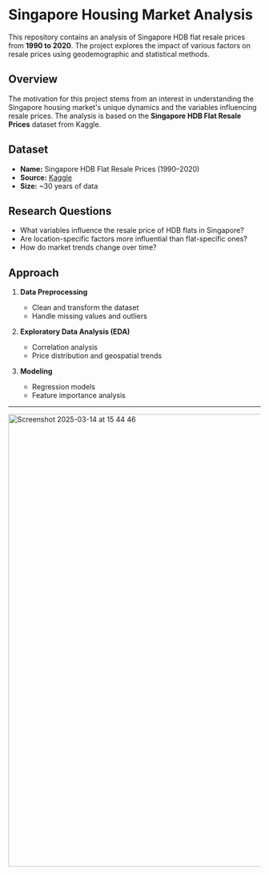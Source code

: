 # Singapore Housing Market Analysis

This repository contains an analysis of Singapore HDB flat resale prices from **1990 to 2020**. The project explores the impact of various factors on resale prices using geodemographic and statistical methods.

## Overview
The motivation for this project stems from an interest in understanding the Singapore housing market's unique dynamics and the variables influencing resale prices. The analysis is based on the **Singapore HDB Flat Resale Prices** dataset from Kaggle.

## Dataset
- **Name:** Singapore HDB Flat Resale Prices (1990–2020)  
- **Source:** [Kaggle](https://www.kaggle.com/datasets/teyang/singapore-hdb-flat-resale-prices-19902020)  
- **Size:** ~30 years of data  

## Research Questions
- What variables influence the resale price of HDB flats in Singapore?  
- Are location-specific factors more influential than flat-specific ones?  
- How do market trends change over time?  

## Approach
1. **Data Preprocessing**  
   - Clean and transform the dataset  
   - Handle missing values and outliers  

2. **Exploratory Data Analysis (EDA)**  
   - Correlation analysis  
   - Price distribution and geospatial trends  

3. **Modeling**  
   - Regression models  
   - Feature importance analysis

---

<img width="902" alt="Screenshot 2025-03-14 at 15 44 46" src="https://github.com/user-attachments/assets/1b9d62ca-7cee-4b48-9812-b3d127b15704" />
